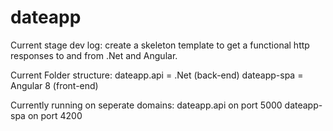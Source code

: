# dateapp

Current stage dev log:
create a skeleton template to get a functional http responses to and from .Net and Angular.

Current Folder structure:
dateapp.api = .Net (back-end)
dateapp-spa = Angular 8 (front-end)

Currently running on seperate domains:
dateapp.api on port 5000
dateapp-spa on port 4200